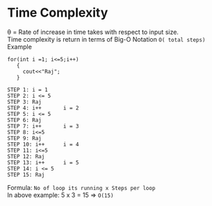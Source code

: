 # Time Complexity 
θ = Rate of increase in time takes with respect to input size.    
Time complexity is return in terms of Big-O Notation `O( total steps)`  
Example
```
for(int i =1; i<=5;i++)
   {
     cout<<"Raj";
   }
```
```
STEP 1: i = 1
STEP 2: i <= 5
STEP 3: Raj
STEP 4: i++       i = 2
STEP 5: i <= 5
STEP 6: Raj
STEP 7: i++       i = 3
STEP 8: i<=5
STEP 9: Raj
STEP 10: i++      i = 4
STEP 11: i<=5
STEP 12: Raj
STEP 13: i++      i = 5
STEP 14: i <= 5
STEP 15: Raj
```
Formula:  `No of loop its running x Steps per loop`  
In above example: 5 x 3 = 15 => `O(15)`  

